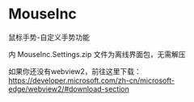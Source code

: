 # MouseInc

鼠标手势-自定义手势功能

内 MouseInc.Settings.zip 文件为离线界面包，无需解压

如果你还没有webview2，前往这里下载：
https://developer.microsoft.com/zh-cn/microsoft-edge/webview2/#download-section


